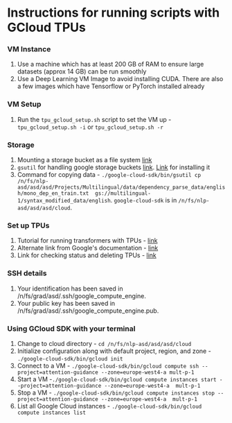 # Instructions for running scripts with GCloud TPUs

### VM Instance
1. Use a machine which has at least 200 GB of RAM to ensure large datasets (approx 14 GB) can be run smoothly
1. Use a Deep Learning VM Image to avoid installing CUDA. There are also a few images which have Tensorflow or PyTorch installed already

### VM Setup
1. Run the `tpu_gcloud_setup.sh` script to set the VM up - `tpu_gcloud_setup.sh -i` or `tpu_gcloud_setup.sh -r`

### Storage
1. Mounting a storage bucket as a file system [link](https://cloud.google.com/storage/docs/gcs-fuse#using)
1. `gsutil` for handling google storage buckets [link](https://cloud.google.com/storage/docs/quickstart-gsutil). [Link](https://cloud.google.com/sdk/docs#linux) for installing it
1. Command for copying data - `./google-cloud-sdk/bin/gsutil cp /n/fs/nlp-asd/asd/asd/Projects/Multilingual/data/dependency_parse_data/english/mono_dep_en_train.txt  gs://multilingual-1/syntax_modified_data/english`. `google-cloud-sdk` is in `/n/fs/nlp-asd/asd/asd/cloud`.

### Set up TPUs
1. Tutorial for running transformers with TPUs - [link](https://cloud.google.com/tpu/docs/tutorials/transformer-pytorch)
1. Alternate link from Google's documentation - [link](https://cloud.google.com/tpu/docs/creating-deleting-tpus#us)
1. Link for checking status and deleting TPUs - [link](https://cloud.google.com/tpu/docs/creating-deleting-tpus#ctpu_1)

### SSH details
1. Your identification has been saved in /n/fs/grad/asd/.ssh/google_compute_engine.
1. Your public key has been saved in /n/fs/grad/asd/.ssh/google_compute_engine.pub.

### Using GCloud SDK with your terminal
1. Change to cloud directory - `cd /n/fs/nlp-asd/asd/asd/cloud`
1. Initialize configuration along with default project, region, and zone - `./google-cloud-sdk/bin/gcloud init`
1. Connect to a VM - `./google-cloud-sdk/bin/gcloud compute ssh --project=attention-guidance --zone=europe-west4-a mult-p-1`
1. Start a VM -`./google-cloud-sdk/bin/gcloud compute instances start --project=attention-guidance --zone=europe-west4-a  mult-p-1`
1. Stop a VM - `./google-cloud-sdk/bin/gcloud compute instances stop --project=attention-guidance --zone=europe-west4-a  mult-p-1`
1. List all Google Cloud instances - `./google-cloud-sdk/bin/gcloud compute instances list`